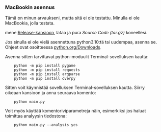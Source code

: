 ### MacBookin asennus

Tämä on minun arvaukseni, mutta sitä ei ole testattu. Minulla ei ole MacBookia, jolla testata.

mene [Release-kansioon](https://github.com/LemesoftNostalgic/sprint-o-matic/releases/latest), lataa ja pura _Source Code (tar.gz)_ koneellesi.

Jos sinulla ei ole vielä asennettuna python3.10:tä tai uudempaa, asenna se.
Ohjeet ovat osoitteessa [python.org/Downloads](python.org/Downloads).

Asenna sitten tarvittavat python-moduulit Terminal-sovelluksen kautta:

```
    python -m pip install pygame
    python -m pip install requests
    python -m pip install argparse
    python -m pip install overpy
```

Sitten voit käynnistää sovelluksen Terminal-sovelluksen kautta.
Siirry oikeaan kansioon ja anna seuraava komento:

```
    python main.py
```

Voit myös käyttää komentoriviparametreja näin, esimerkiksi jos haluat toimittaa analyysin tiedostona:

```
    python main.py --analysis yes
```